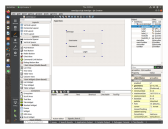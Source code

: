 ![alt text](https://raw.githubusercontent.com/PatelManush/Final-Project/master/Codes/Testing_Codes/GUI/Screenshot%20from%202020-04-16%2023-53-53.png)
